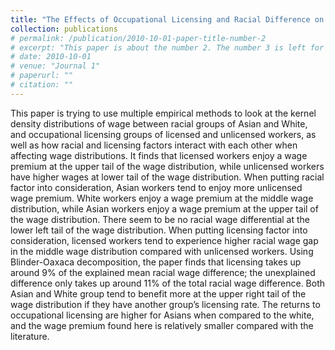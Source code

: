 ```yaml
---
title: "The Effects of Occupational Licensing and Racial Difference on Wages and Wage Distributions"
collection: publications
# permalink: /publication/2010-10-01-paper-title-number-2
# excerpt: "This paper is about the number 2. The number 3 is left for future work."
# date: 2010-10-01
# venue: "Journal 1"
# paperurl: ""
# citation: ""
---
```


This paper is trying to use multiple empirical methods to look at the kernel
density distributions of wage between racial groups of Asian and White, and occupational
licensing groups of licensed and unlicensed workers, as well as how racial and licensing
factors interact with each other when affecting wage distributions. It finds that licensed
workers enjoy a wage premium at the upper tail of the wage distribution, while unlicensed
workers have higher wages at lower tail of the wage distribution. When putting racial factor
into consideration, Asian workers tend to enjoy more unlicensed wage premium. White
workers enjoy a wage premium at the middle wage distribution, while Asian workers enjoy a
wage premium at the upper tail of the wage distribution. There seem to be no racial wage
differential at the lower left tail of the wage distribution. When putting licensing factor into
consideration, licensed workers tend to experience higher racial wage gap in the middle wage
distribution compared with unlicensed workers. Using Blinder-Oaxaca decomposition, the paper finds
that licensing takes up around 9% of the explained mean racial wage difference; the
unexplained difference only takes up around 11% of the total racial wage difference. Both
Asian and White group tend to benefit more at the upper right tail of the wage distribution if
they have another group’s licensing rate. The returns to occupational licensing are higher for
Asians when compared to the white, and the wage premium found here is relatively smaller
compared with the literature.
